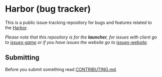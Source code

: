 # Harbor (bug tracker)

This is a public issue-tracking repository for bugs and features related to the [Harbor](https://skyrim-together.com/).

*Please note that this repository is for the ***launcher***, for issues with client go to [issues-game](https://github.com/SkyrimTogether/issues-game) or if you have issues the website go to [issues-website](https://github.com/SkyrimTogether/issues-website/).*

## Submitting

Before you submit something read [CONTRIBUTING.md](CONTRIBUTING.md).
